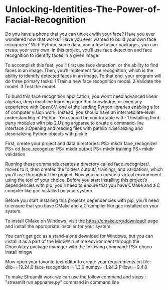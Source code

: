 ﻿# Unlocking-Identities-The-Power-of-Facial-Recognition

Do you have a phone that you can unlock with your face? Have you ever wondered how that works? Have you ever wanted to build your own face recognizer? With Python, some data, and a few helper packages, you can create your very own. In this project, you’ll use face detection and face recognition to identify faces in a given image.

To accomplish this feat, you’ll first use face detection, or the ability to find faces in an image. Then, you’ll implement face recognition, which is the ability to identify detected faces in an image. To that end, your program will do three primary tasks:
1.Train a new face recognition model.
2.Validate the model.
3.Test the model.

To build this face recognition application, you won’t need advanced linear algebra, deep machine learning algorithm knowledge, or even any experience with OpenCV, one of the leading Python libraries enabling a lot of computer vision work.
Instead, you should have an intermediate-level understanding of Python. You should be comfortable with:
1.Installing third-party modules with pip
2.Using argparse to create a command-line interface
3.Opening and reading files with pathlib
4.Serializing and deserializing Python objects with pickle

First, create your project and data directories:
PS> mkdir face_recognizer
PS> cd face_recognizer
PS> mkdir output
PS> mkdir training
PS> mkdir validation

Running these commands creates a directory called face_recognizer/, moves to it, then creates the folders output/, training/, and validation/, which you’ll use throughout the project. Now you can create a virtual environment using the tool of your choice.
Before you start installing this project’s dependencies with pip, you’ll need to ensure that you have CMake and a C compiler like gcc installed on your system.

Before you start installing this project’s dependencies with pip, you’ll need to ensure that you have CMake and a C compiler like gcc installed on your system.

To install CMake on Windows, visit the https://cmake.org/download/ page and install the appropriate installer for your system.

You can’t get gcc as a stand-alone download for Windows, but you can install it as a part of the MinGW runtime environment through the Chocolatey package manager with the following command:
PS> choco install mingw

Mow open your favorite text editor to create your requirements.txt file:
dlib==19.24.0
face-recognition==1.3.0
numpy==1.24.2
Pillow==9.4.0


To make Streamlit work we can use the follow command and steps : 
"streamlit run appname.py" command in command line














